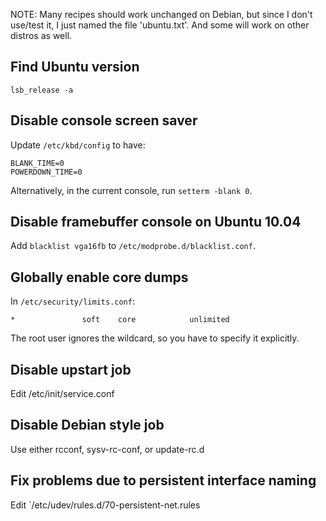 NOTE: Many recipes should work unchanged on Debian, but since I don't use/test
      it, I just named the file 'ubuntu.txt'. And some will work on other
      distros as well.


Find Ubuntu version
-------------------

    lsb_release -a


Disable console screen saver
----------------------------

Update `/etc/kbd/config` to have:

    BLANK_TIME=0
    POWERDOWN_TIME=0

Alternatively, in the current console, run `setterm -blank 0`.


Disable framebuffer console on Ubuntu 10.04
-------------------------------------------

Add `blacklist vga16fb` to `/etc/modprobe.d/blacklist.conf`.


Globally enable core dumps
--------------------------

In `/etc/security/limits.conf`:

    *               soft    core            unlimited

The root user ignores the wildcard, so you have to specify it explicitly.


Disable upstart job
-------------------

Edit /etc/init/service.conf


Disable Debian style job
------------------------

Use either rcconf, sysv-rc-conf, or update-rc.d


Fix problems due to persistent interface naming
-----------------------------------------------

Edit `/etc/udev/rules.d/70-persistent-net.rules
